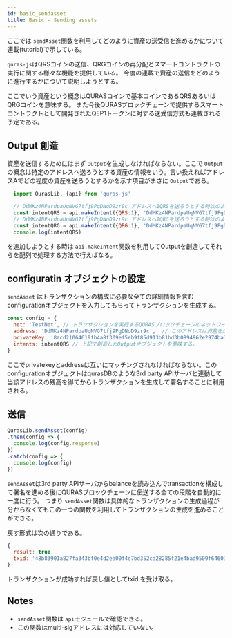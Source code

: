 ```yaml
---
id: basic_sendasset
title: Basic - Sending assets
---
```


ここでは `sendAsset`関数を利用してどのように資産の送受信を進めるかについて連載(tutorial)で示している。

`quras-js`はQRSコインの送信、QRGコインの再分配とスマートコントラクトの実行に関する様々な機能を提供している。
今度の連載で資産の送信をどのように進行するかについて説明しようとする。

ここでいう資産という概念はQURASコインで基本コインであるQRSあるいはQRGコインを意味する。
また今後QURASブロックチェーンで提供するスマートコントラクトとして開発されたQEP1トークンに対する送受信方式も連載される予定である。

## Output 創造

資産を送信するためにはまず `Output`を生成しなければならない。ここで `Output`の概念は特定のアドレスへ送ろうとする資産の情報をいう。言い換えればアドレスAでどの程度の資産を送ろうとするかを示す項目がまさに `Output`である。

```js
  import QurasLib, {api} from 'quras-js'

  // DdMKz4NPardpaUqNVG7tfj9PgDNoD9zr9c アドレスへ1QRSを送ろうとする時次のように作る。
  const intentQRS = api.makeIntent({QRS:1}, 'DdMKz4NPardpaUqNVG7tfj9PgDNoD9zr9c')
  // DdMKz4NPardpaUqNVG7tfj9PgDNoD9zr9c アドレスへ1QRGを送ろうとする時次のように作る。
  const intentQRG = api.makeIntent({QRG:1}, 'DdMKz4NPardpaUqNVG7tfj9PgDNoD9zr9c')
  console.log(intentQRS) 
```

を追加しようとする時は `api.makeIntent`関数を利用してOutputを創造してそれらを配列で処理する方法で行えばなる。

## configuratin オブジェクトの設定

`sendAsset` はトランザクションの構成に必要な全ての詳細情報を含むconfigurationオブジェクトを入力してもらってトランザクションを生成する。

```js
const config = {
  net: 'TestNet', // トラクザクションを実行するQURASブロックチェーンのネットワークを設定する。
  address: 'DdMKz4NPardpaUqNVG7tfj9PgDNoD9zr9c',  // このアドレスは資産を送ろうとするアドレスを意味する。
  privateKey: '8acd21064619fb4a8f309ef5eb9f85d913b81bd3b0894962e2974ba3bf821ca6', // 資産を送るアドレスのprivatekeyを意味する。
  intents: intentQRS // 上記で創造したOutputオブジェクトを意味する。
}
```

ここでprivatekeyとaddressは互いにマッチングされなければならない。このconfigurationオブジェクトはqurasDBのような3rd party APIサーバと連動して当該アドレスの残高を得てからトランザクションを生成して署名することに利用される。

## 送信

```js
QurasLib.sendAsset(config)
.then(config => {
  console.log(config.response)
})
.catch(config => {
  console.log(config)
})
```

`sendAsset`は3rd party APIサーバからbalanceを読み込んでtransactionを構成して署名を進める後にQURASブロックチェーンに伝送する全ての段階を自動的に一度に行う。
つまり `sendAsset`関数は具体的なトランザクションの生成過程が分からなくてもこの一つの関数を利用してトランザクションの生成を進めることができる。

戻す形式は次の通りである。

```js
{
  result: true,
  txid: '48b83901a827fa343bf0e4d2ea00f4e7bd352ca28285f21e4bad9509f6460348'
}
```

トランザクションが成功すれば戻し値としてtxid を受け取る。

## Notes

- `sendAsset`関数は `api`モジュールで確認できる。
- この関数はmulti-sigアドレスには対応していない。
